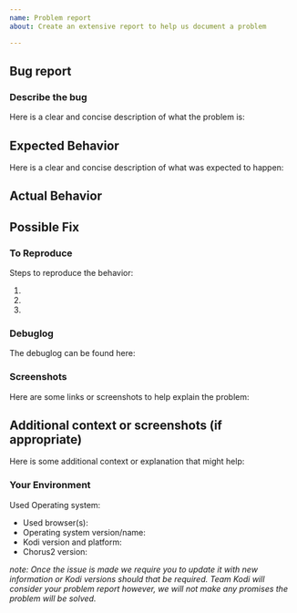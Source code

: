 ```yaml
---
name: Problem report
about: Create an extensive report to help us document a problem

---
```

<!--- Please fill out this template to the best of your ability. You can always edit this issue once you have created it. -->
<!--- Read the following link before you create a new problem report: https://kodi.wiki/view/HOW-TO:Submit_a_bug_report  -->
## Bug report
### Describe the bug
Here is a clear and concise description of what the problem is:
<!--- Provide a more detailed introduction to the issue itself, and why you consider it to be a bug -->
<!--- A bug report that is not clear will be closed -->
<!--- Put your text below this line -->



## Expected Behavior
Here is a clear and concise description of what was expected to happen:
<!--- Tell us what should happen -->
<!--- Put your text below this line -->



## Actual Behavior
<!--- Tell us what happens instead -->
<!--- Put your text below this line -->



## Possible Fix
<!--- Not obligatory, but suggest a fix or reason for the bug -->
<!--- Put your text below this line -->



### To Reproduce
Steps to reproduce the behavior:
<!--- Provide a link to a live example, or an unambiguous set of steps to -->
<!--- reproduce this bug. Include code to reproduce, if relevant -->
<!--- Put your text below this line -->
1.
2.
3.


### Debuglog
<!--- Put your text below this line -->
<!--- A debuglog is always mandatory when creating an issue. Provide one! -->
The debuglog can be found here:



### Screenshots
Here are some links or screenshots to help explain the problem:
<!--- Put your text below this line -->



## Additional context or screenshots (if appropriate)
Here is some additional context or explanation that might help:
<!--- How has this bug affected you? What were you trying to accomplish? -->
<!--- Put your text below this line -->



### Your Environment
Used Operating system:
<!--- Include as many relevant details about the environment you experienced the bug in -->
<!--- Put your text below this line. Checkboxes can easily be ticked once issue is created -->
 - Used browser(s):
 - Operating system version/name:
 - Kodi version and platform:
 - Chorus2 version:




<!--- End of this issue -->
*note: Once the issue is made we require you to update it with new information or Kodi versions should that be required.
Team Kodi will consider your problem report however, we will not make any promises the problem will be solved.*